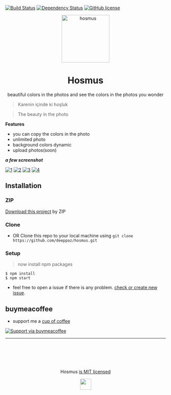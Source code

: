 
[![Build Status](http://img.shields.io/travis/badges/badgerbadgerbadger.svg?style=flat-square)](https://travis-ci.org/badges/badgerbadgerbadger) 
[![Dependency Status](https://img.shields.io/badge/dependencies-up%20to%20date-brightgreen)](https://gemnasium.com/badges/badgerbadgerbadger) 
[![GitHub license](https://img.shields.io/github/license/Naereen/StrapDown.js.svg)](https://github.com/Naereen/StrapDown.js/blob/master/LICENSE)

<p align="center">
  <img src="https://hosmus.vercel.app/logo.png" width="150" title="hosmus" alt="hosmus">
  <h1 align="center">Hosmus</h1>
  <p align="center">beautiful colors in the photos and see the colors in the photos you wonder</p>
</p>

> Karenin içinde ki hoşluk

> The beauty in the photo

**Features**

- you can copy the colors in the photo
- unlimited photo
- background colors dynamic
- upload photos(soon)



***a few screenshot***

[![1](https://i.imgur.com/4A9HloR.png)]()
[![2](https://i.imgur.com/2b4q9zE.png)]()
[![3](https://i.imgur.com/R9AU6zB.png)]()
[![4](https://i.imgur.com/lj3TZuR.png)]()


## Installation

### ZIP
<a href="https://github.com/deeppaz/hosmus/archive/master.zip" target="_blank">Download this project</a> by ZIP 

### Clone

- OR Clone this repo to your local machine using `git clone https://github.com/deeppaz/hosmus.git`

### Setup

> now install npm packages

```shell
$ npm install
$ npm start
```

- feel free to open a issue if there is any problem. <a href="https://github.com/deeppaz/hosmus/issues" target="_blank">check or create new issue</a>.

## buymeacoffee 

- support me a <a href="https://www.buymeacoffee.com/pure" target="_blank">cup of coffee</a>

[![Support via buymeacoffee](https://cdn.buymeacoffee.com/buttons/default-orange.png)](https://www.buymeacoffee.com/pure)


---

<br>
<br>
<br>
<br>

<p align="center">Hosmus <a href="https://github.com/deeppaz/hosmus/blob/master/LICENSE">is MIT licensed </a></p>
<p align="center">
  <img src="https://hosmus.vercel.app/logo.png" width="35" />
</p>
